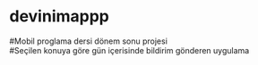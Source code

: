 # devinimappp
#Mobil proglama dersi dönem sonu projesi <br>
#Seçilen konuya göre gün içerisinde bildirim gönderen uygulama
